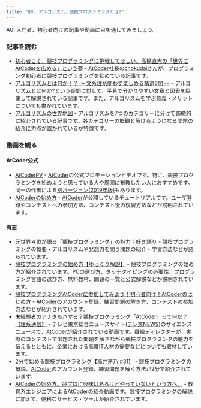 ```yaml
---
title: "Q0: アルゴリズム、競技プログラミングとは?"
---
```


A0: 入門者、初心者向けの記事や動画に目を通してみましょう。

### 記事を読む

- [初心者こそ、競技プログラミングに挑戦してほしい。髙橋直大の「世界にAtCoderを広める」という夢](https://persol-tech-s.co.jp/i-engineer/human/atcoder) - [AtCoder](https://atcoder.jp/)社長の[chokudai](https://twitter.com/chokudai)さんが、プログラミング初心者に競技プログラミングを勧めている記事です。
- [アルゴリズムとは何か！？ ～ 文系理系問わず楽しめる精選6問 ～](https://qiita.com/drken/items/f909b79ee03e679c7142) - アルゴリズムとは何か?という疑問に対して、平易で分かりやすい文章と図表を駆使して解説されている記事です。また、アルゴリズムを学ぶ意義・メリットについても書かれています。
- [アルゴリズムの世界地図](https://qiita.com/square1001/items/6d414167ca95c97bd8b2) - アルゴリズムを7つのカテゴリーに分けて俯瞰的に紹介されている記事です。各カテゴリーの概観と解けるようになる問題の紹介に力点が置かれているが特徴です。

### 動画を観る

#### AtCoder公式

- [AtCoderPV](https://www.youtube.com/watch?v=TbZhKTMPJeI) - [AtCoder](https://atcoder.jp/)の公式プロモーションビデオです。特に、競技プログラミングを始めようと思っている人や周囲に布教したい人におすすめです。同一の作者による[別バージョン(2019年版)](https://www.youtube.com/watch?v=-z3bTeA_SEY&feature=youtu.be)もあります。
- [AtCoderの始め方](https://www.youtube.com/watch?v=GlIbjsEttaY) - [AtCoder](https://atcoder.jp/)が公開しているチュートリアルです。ユーザ登録やコンテストへの参加方法、コンテスト後の復習方法などが説明されています。

#### 有志

- [元世界４位が語る「競技プログラミング」の魅力｜好き語り](https://www.youtube.com/watch?v=0EiziminwMM) - 競技プログラミングの概要・アルゴリズムや発想力を問う問題の紹介・学習方法などが語られています。
- [競技プログラミングの始め方【ゆっくり解説】](https://www.youtube.com/watch?v=BPkZc3wsCxU) - 競技プログラミングの始め方が紹介されています。PCの選び方、タッチタイピングの必要性、プログラミング言語の選び方、無料教材、問題の一覧と公式解説などが説明されています。
- [競技プログラミングAtCoderに参加してみよう！初心者向け！AtCoderのはじめ方](https://www.youtube.com/watch?v=_pd3ndlaveU) - [AtCoder](https://atcoder.jp/)のアカウント登録、練習問題の解き方、コンテストの参加方法などが紹介されています。
- [未経験者のアナタもハマる？競技プログラミング「AtCoder」って何だ？【理系通信】](https://www.youtube.com/watch?v=WGNQrH0AV2k) - テレビ東京総合ニュースサイト([テレ東NEWS](https://www.youtube.com/c/tvtokyonews/playlists))のサイエンスニュースで、[AtCoder](https://atcoder.jp/)が紹介されている動画です。番組ディレクターが、実際のコンテストで出題された問題を解きながら競技プログラミングの魅力を伝えるとともに、企業における高度IT人材の需要などについても取材しています。
- [2分で始める競技プログラミング【高井茅乃 #31】](https://www.youtube.com/watch?v=F4_1yWI5Z-Y&feature=youtu.be) - 競技プログラミングの概説、[AtCoder](https://atcoder.jp/)のアカウント登録、練習問題を解く方法が2分で紹介されています。
- [AtCoderの始め方。競プロに興味はあるけどやっていないという方へ。](https://www.youtube.com/watch?v=vxBOC08XZ44&feature=youtu.be) - 教育系エンジニアによる[AtCoder](https://atcoder.jp/)の紹介動画です。競技プログラミングの解説に加えて、便利なサービス・ツールが紹介されています。
